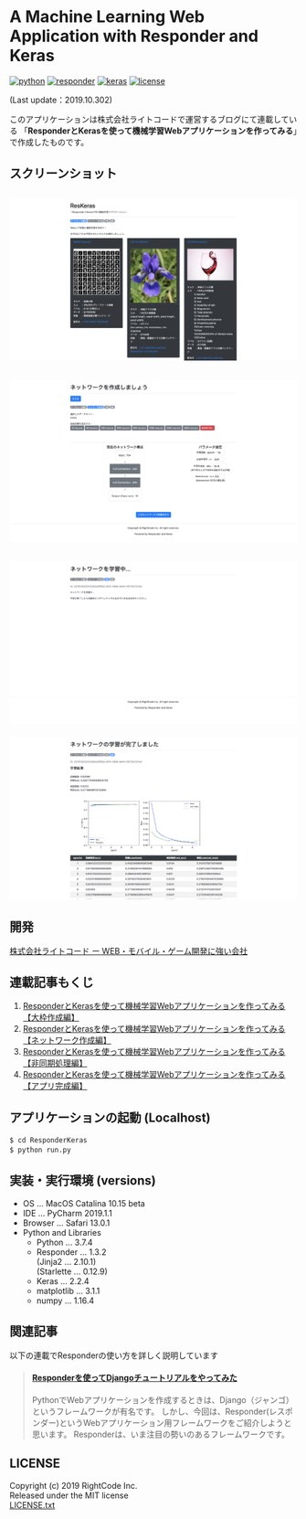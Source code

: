 A Machine Learning Web Application with Responder and Keras
======
[![python](https://img.shields.io/badge/Python-3.6%20|%203.7-blueviolet.svg?style=flat)](https://www.python.org/downloads/release/python-368/)
[![responder](https://img.shields.io/badge/Responder-1.3.2-lightgray.svg?style=flat)](https://python-responder.org/en/latest/)
[![keras](https://img.shields.io/badge/Keras-2.2.4-red.svg?style=flat)](https://keras.io)
[![license](https://img.shields.io/badge/LICENSE-MIT-informational.svg?style=flat)](LICENSE.txt)
  
(Last update：2019.10.302)  
  
このアプリケーションは株式会社ライトコードで運営するブログにて連載している
「**ResponderとKerasを使って機械学習Webアプリケーションを作ってみる**」で作成したものです。

## スクリーンショット

[![eg.1](static/images/eg1.png)](static/images/eg1.png)
--- 
[![eg.2](static/images/eg2.png)](static/images/eg2.png)  
---
[![eg.3](static/images/eg3.png)](static/images/eg3.png)  
--
[![eg.4](static/images/eg4.png)](static/images/eg4.png)  
      
## 開発
[株式会社ライトコード ー WEB・モバイル・ゲーム開発に強い会社](https://rightcode.co.jp)  


## 連載記事もくじ

1. [ResponderとKerasを使って機械学習Webアプリケーションを作ってみる【大枠作成編】]()  
1. [ResponderとKerasを使って機械学習Webアプリケーションを作ってみる【ネットワーク作成編】]()  
1. [ResponderとKerasを使って機械学習Webアプリケーションを作ってみる【非同期処理編】]()  
1. [ResponderとKerasを使って機械学習Webアプリケーションを作ってみる【アプリ完成編】]()  

## アプリケーションの起動 (Localhost)
```bash
$ cd ResponderKeras
$ python run.py
```

## 実装・実行環境 (versions)
* OS ... MacOS Catalina 10.15 beta
* IDE ... PyCharm 2019.1.1
* Browser ... Safari 13.0.1  
* Python and Libraries   
    - Python ... 3.7.4  
    - Responder ... 1.3.2  
      (Jinja2 ... 2.10.1)  
      (Starlette ... 0.12.9)
    - Keras ... 2.2.4  
    - matplotlib ... 3.1.1
    - numpy ... 1.16.4

## 関連記事
以下の連載でResponderの使い方を詳しく説明しています  

> #### [Responderを使ってDjangoチュートリアルをやってみた](https://rightcode.co.jp/blog/information-technology/responder-django-tutorial-0)
> PythonでWebアプリケーションを作成するときは、Django（ジャンゴ）というフレームワークが有名です。
> しかし、今回は、Responder(レスポンダー)というWebアプリケーション用フレームワークをご紹介しようと思います。
> Responderは、いま注目の勢いのあるフレームワークです。


## LICENSE
Copyright (c) 2019 RightCode Inc.  
Released under the MIT license  
[LICENSE.txt](LICENSE.txt)